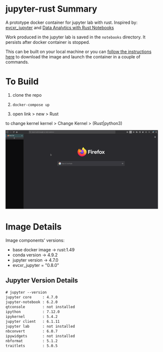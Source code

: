 # jupyter-rust Summary
A prototype docker container for jupyter lab with rust. Inspired by: [evcxr_jupyter](https://github.com/google/evcxr/blob/master/evcxr_jupyter/README.md) and [Data Analytics with Rust Notebooks](https://datacrayon.com/)

Work produced in the jupyter lab is saved in the `notebooks` directory. It persists after docker container is stopped.

This can be built on your local machine or you can [follow the instructions here](https://hub.docker.com/repository/docker/zie0/jupyter-rust) to download the image and launch the container in a couple of commands.

# To Build

1. clone the repo

2. `docker-compose up`

3. open link > new > Rust

to change kernel
kernel > Change Kernel > (Rust|python3)

![](.jupyter-rust_helloWorld.gif)

# Image Details

Image components' versions:
* base docker image -> rust:1.49
* conda version -> 4.9.2 
* jupyter version -> 4.7.0
* evcxr_jupyter = "0.8.0"

## Jupyter Version Details
```
# jupyter --version
jupyter core     : 4.7.0
jupyter-notebook : 6.2.0
qtconsole        : not installed
ipython          : 7.12.0
ipykernel        : 5.4.2
jupyter client   : 6.1.11
jupyter lab      : not installed
nbconvert        : 6.0.7
ipywidgets       : not installed
nbformat         : 5.1.2
traitlets        : 5.0.5
```
